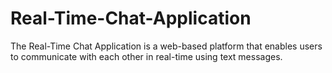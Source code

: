 # Real-Time-Chat-Application
The Real-Time Chat Application is a web-based platform that enables users to communicate with each other in real-time using text messages. 
